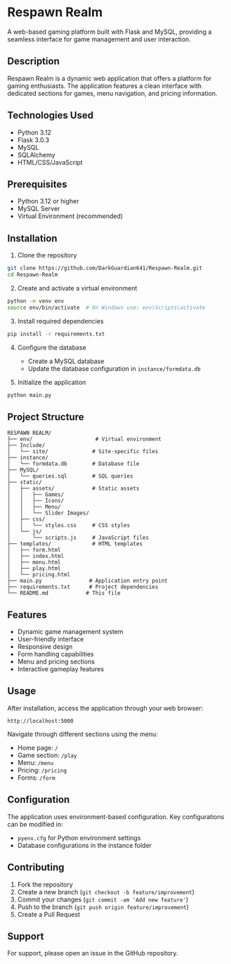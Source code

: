 # Respawn Realm

A web-based gaming platform built with Flask and MySQL, providing a seamless interface for game management and user interaction.

## Description

Respawn Realm is a dynamic web application that offers a platform for gaming enthusiasts. The application features a clean interface with dedicated sections for games, menu navigation, and pricing information.

## Technologies Used

- Python 3.12
- Flask 3.0.3
- MySQL
- SQLAlchemy
- HTML/CSS/JavaScript

## Prerequisites

- Python 3.12 or higher
- MySQL Server
- Virtual Environment (recommended)

## Installation

1. Clone the repository
```bash
git clone https://github.com/DarkGuardian641/Respawn-Realm.git
cd Respawn-Realm
```

2. Create and activate a virtual environment
```bash
python -m venv env
source env/bin/activate  # On Windows use: env\Scripts\activate
```

3. Install required dependencies
```bash
pip install -r requirements.txt
```

4. Configure the database
   - Create a MySQL database
   - Update the database configuration in `instance/formdata.db`

5. Initialize the application
```bash
python main.py
```

## Project Structure

```
RESPAWN REALM/
├── env/                    # Virtual environment
├── Include/               
│   └── site/              # Site-specific files
├── instance/
│   └── formdata.db        # Database file
├── MySQL/
│   └── queries.sql        # SQL queries
├── static/
│   ├── assets/            # Static assets
│   │   ├── Games/
│   │   ├── Icons/
│   │   ├── Menu/
│   │   └── Slider Images/
│   ├── css/
│   │   └── styles.css     # CSS styles
│   └── js/
│       └── scripts.js     # JavaScript files
├── templates/             # HTML templates
│   ├── form.html
│   ├── index.html
│   ├── menu.html
│   ├── play.html
│   └── pricing.html
├── main.py               # Application entry point
├── requirements.txt      # Project dependencies
└── README.md            # This file
```

## Features

- Dynamic game management system
- User-friendly interface
- Responsive design
- Form handling capabilities
- Menu and pricing sections
- Interactive gameplay features

## Usage

After installation, access the application through your web browser:

```
http://localhost:5000
```

Navigate through different sections using the menu:
- Home page: `/`
- Game section: `/play`
- Menu: `/menu`
- Pricing: `/pricing`
- Forms: `/form`

## Configuration

The application uses environment-based configuration. Key configurations can be modified in:
- `pyenv.cfg` for Python environment settings
- Database configurations in the instance folder

## Contributing

1. Fork the repository
2. Create a new branch (`git checkout -b feature/improvement`)
3. Commit your changes (`git commit -am 'Add new feature'`)
4. Push to the branch (`git push origin feature/improvement`)
5. Create a Pull Request

## Support

For support, please open an issue in the GitHub repository.
